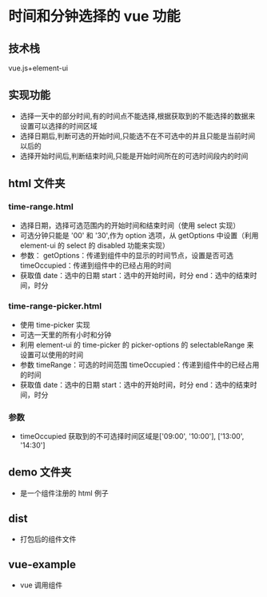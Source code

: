 # 时间和分钟选择的 vue 功能

## 技术栈

vue.js+element-ui

## 实现功能

- 选择一天中的部分时间,有的时间点不能选择,根据获取到的不能选择的数据来设置可以选择的时间区域
- 选择日期后,判断可选的开始时间,只能选不在不可选中的并且只能是当前时间以后的
- 选择开始时间后,判断结束时间,只能是开始时间所在的可选时间段内的时间

## html 文件夹

### time-range.html

- 选择日期，选择可选范围内的开始时间和结束时间（使用 select 实现）
- 可选分钟只能是 '00' 和 '30',作为 option 选项，从 getOptions 中设置（利用 element-ui 的 select 的 disabled 功能来实现）
- 参数：
  getOptions：传递到组件中的显示的时间节点，设置是否可选
  timeOccupied：传递到组件中的已经占用的时间
- 获取值
  date：选中的日期
  start：选中的开始时间，时分
  end：选中的结束时间，时分

### time-range-picker.html

- 使用 time-picker 实现
- 可选一天里的所有小时和分钟
- 利用 element-ui 的 time-picker 的 picker-options 的 selectableRange 来设置可以使用的时间
- 参数
  timeRange：可选的时间范围
  timeOccupied：传递到组件中的已经占用的时间
- 获取值
  date：选中的日期
  start：选中的开始时间，时分
  end：选中的结束时间，时分

### 参数

- timeOccupied 获取到的不可选择时间区域是['09:00', '10:00'], ['13:00', '14:30']

## demo 文件夹

- 是一个组件注册的 html 例子

## dist

- 打包后的组件文件

## vue-example

- vue 调用组件
